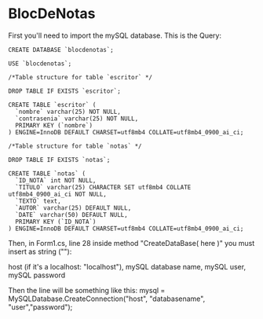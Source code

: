 # BlocDeNotas
First you'll need to import the mySQL database. This is the Query:

```
CREATE DATABASE `blocdenotas`;

USE `blocdenotas`;

/*Table structure for table `escritor` */

DROP TABLE IF EXISTS `escritor`;

CREATE TABLE `escritor` (
  `nombre` varchar(25) NOT NULL,
  `contrasenia` varchar(25) NOT NULL,
  PRIMARY KEY (`nombre`)
) ENGINE=InnoDB DEFAULT CHARSET=utf8mb4 COLLATE=utf8mb4_0900_ai_ci;

/*Table structure for table `notas` */

DROP TABLE IF EXISTS `notas`;

CREATE TABLE `notas` (
  `ID_NOTA` int NOT NULL,
  `TITULO` varchar(25) CHARACTER SET utf8mb4 COLLATE utf8mb4_0900_ai_ci NOT NULL,
  `TEXTO` text,
  `AUTOR` varchar(25) DEFAULT NULL,
  `DATE` varchar(50) DEFAULT NULL,
  PRIMARY KEY (`ID_NOTA`)
) ENGINE=InnoDB DEFAULT CHARSET=utf8mb4 COLLATE=utf8mb4_0900_ai_ci;
```

Then, in Form1.cs, line 28 inside method "CreateDataBase( here )" you must insert as string (""):

host (if it's a localhost: "localhost"),
mySQL database name,
mySQL user,
mySQL password

Then the line will be something like this: 
    mysql = MySQLDatabase.CreateConnection("host", "databasename", "user","password");


